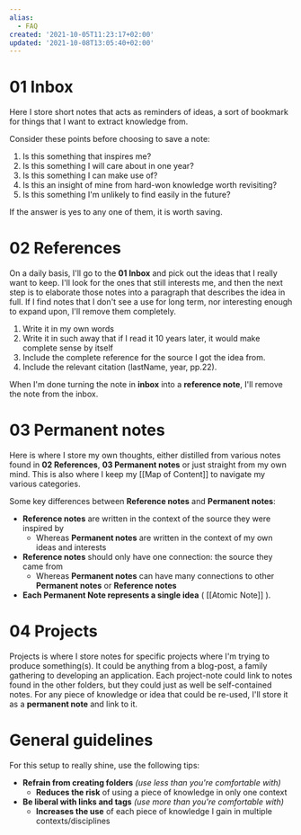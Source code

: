 ```yaml
---
alias:
  - FAQ
created: '2021-10-05T11:23:17+02:00'
updated: '2021-10-08T13:05:40+02:00'
---
```

# 01 Inbox
Here I store short notes that acts as reminders of ideas, a sort of bookmark for things that I want to extract knowledge from.

Consider these points before choosing to save a note:
1. Is this something that inspires me?
2. Is this something I will care about in one year?
4. Is this something I can make use of?
5. Is this an insight of mine from hard-won knowledge worth revisiting?
6. Is this something I'm unlikely to find easily in the future?

If the answer is yes to any one of them, it is worth saving.

# 02 References
On a daily basis, I'll go to the **01 Inbox** and pick out the ideas that I really want to keep.
I'll look for the ones that still interests me, and then the next step is to elaborate those notes into a paragraph that describes the idea in full.
If I find notes that I don't see a use for long term, nor interesting enough to expand upon, I'll remove them completely.

1. Write it in my own words
1. Write it in such away that if I read it 10 years later, it would make complete sense by itself  
1. Include the complete reference for the source I got the idea from. 
1. Include the relevant citation (lastName, year, pp.22).

When I'm done turning the note in **inbox** into a **reference note**, I'll remove the note from the inbox.

# 03 Permanent notes
Here is where I store my own thoughts, either distilled from various notes found in **02 References**,  **03 Permanent notes** or just straight from my own mind.
This is also where I keep my [[Map of Content]] to navigate my various categories.

Some key differences between **Reference notes** and **Permanent notes**:
-   **Reference notes** are written in the context of the source they were inspired by
	-   Whereas **Permanent notes** are written in the context of my own ideas and interests
-   **Reference notes** should only have one connection: the source they came from
	-  Whereas **Permanent notes** can have many connections to other **Permanent notes** or **Reference notes**
- **Each Permanent Note represents a single idea** ( [[Atomic Note]] ). 

# 04 Projects
Projects is where I store notes for specific projects where I'm trying to produce something(s).
It could be anything from a blog-post, a family gathering to developing an application.
Each project-note could link to notes found in the other folders, but they could just as well be self-contained notes.
For any piece of knowledge or idea that could be re-used, I'll store it as a **permanent note** and link to it.

# General guidelines
For this setup to really shine, use the following tips:
- **Refrain from creating folders** *(use less than you're comfortable with)*
	- **Reduces the risk** of using a piece of knowledge in only one context
- **Be liberal with links and tags** *(use more than you're comfortable with)*
	- **Increases the use** of each piece of knowledge I gain in multiple contexts/disciplines
